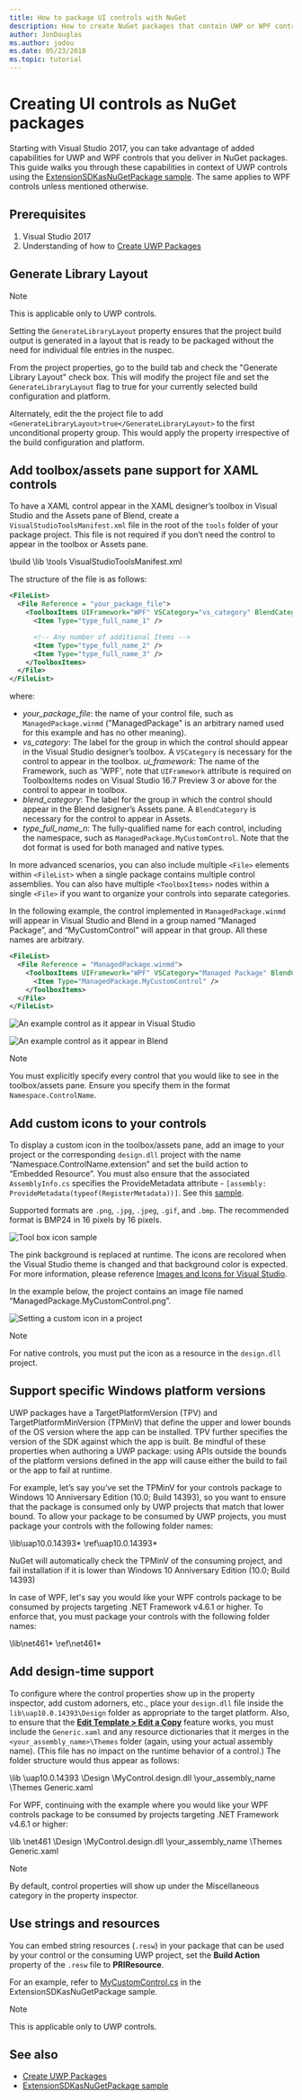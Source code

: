 ```yaml
---
title: How to package UI controls with NuGet
description: How to create NuGet packages that contain UWP or WPF controls, including the necessary metadata and supporting files for the Visual Studio and Blend designers.
author: JonDouglas
ms.author: jodou
ms.date: 05/23/2018
ms.topic: tutorial
---
```


# Creating UI controls as NuGet packages

Starting with Visual Studio 2017, you can take advantage of added capabilities for UWP and WPF controls that you deliver in NuGet packages. This guide walks you through these capabilities in context of UWP controls using the [ExtensionSDKasNuGetPackage sample](https://github.com/NuGet/Samples/tree/master/ExtensionSDKasNuGetPackage). The same applies to WPF controls unless mentioned otherwise.

## Prerequisites

1. Visual Studio 2017
1. Understanding of how to [Create UWP Packages](create-uwp-packages.md)

## Generate Library Layout

> [!Note]
> This is applicable only to UWP controls.

Setting the `GenerateLibraryLayout` property ensures that the project build output is generated in a layout that is ready to be packaged without the need for individual file entries in the nuspec.

From the project properties, go to the build tab and check the "Generate Library Layout" check box. This will modify the project file and set the `GenerateLibraryLayout` flag to true for your currently selected build configuration and platform.

Alternately, edit the the project file to add `<GenerateLibraryLayout>true</GenerateLibraryLayout>` to the first unconditional property group. This would apply the property irrespective of the build configuration and platform.

## Add toolbox/assets pane support for XAML controls

To have a XAML control appear in the XAML designer’s toolbox in Visual Studio and the Assets pane of Blend, create a `VisualStudioToolsManifest.xml` file in the root of the `tools` folder of your package project. This file is not required if you don’t need the control to appear in the toolbox or Assets pane.

\build
\lib
\tools
    VisualStudioToolsManifest.xml

The structure of the file is as follows:

```xml
<FileList>
  <File Reference = "your_package_file">
    <ToolboxItems UIFramework="WPF" VSCategory="vs_category" BlendCategory="blend_category">
      <Item Type="type_full_name_1" />

      <!-- Any number of additional Items -->
      <Item Type="type_full_name_2" />
      <Item Type="type_full_name_3" />
    </ToolboxItems>
  </File>
</FileList>
```

where:

- *your_package_file*: the name of your control file, such as `ManagedPackage.winmd` ("ManagedPackage" is an arbitrary named used for this example and has no other meaning).
- *vs_category*: The label for the group in which the control should appear in the Visual Studio designer’s toolbox. A `VSCategory` is necessary for the control to appear in the toolbox.
*ui_framework*: The name of the Framework, such as 'WPF', note that `UIFramework` attribute is required on ToolboxItems nodes on Visual Studio 16.7 Preview 3 or above for the control to appear in toolbox.
- *blend_category*: The label for the group in which the control should appear in the Blend designer’s Assets pane. A `BlendCategory` is necessary for the control to appear in Assets.
- *type_full_name_n*: The fully-qualified name for each control, including the namespace, such as `ManagedPackage.MyCustomControl`. Note that the dot format is used for both managed and native types.

In more advanced scenarios, you can also include multiple `<File>` elements within `<FileList>` when a single package contains multiple control assemblies. You can also have multiple `<ToolboxItems>` nodes within a single `<File>` if you want to organize your controls into separate categories.

In the following example, the control implemented in `ManagedPackage.winmd` will appear in Visual Studio and Blend in a group named “Managed Package”, and “MyCustomControl” will appear in that group. All these names are arbitrary.

```xml
<FileList>
  <File Reference = "ManagedPackage.winmd">
    <ToolboxItems UIFramework="WPF" VSCategory="Managed Package" BlendCategory="Managed Package">
      <Item Type="ManagedPackage.MyCustomControl" />
    </ToolboxItems>
  </File>
</FileList>
```

![An example control as it appear in Visual Studio](media/UWP-control-vs-toolbox.png)

![An example control as it appear in Blend](media/UWP-control-blend-assets.png)

> [!Note]
> You must explicitly specify every control that you would like to see in the toolbox/assets pane. Ensure you specify them in the format `Namespace.ControlName`.

## Add custom icons to your controls

To display a custom icon in the toolbox/assets pane, add an image to your project or the corresponding `design.dll` project with the name “Namespace.ControlName.extension” and set the build action to “Embedded Resource”. You must also ensure that the associated `AssemblyInfo.cs` specifies the ProvideMetadata attribute - `[assembly: ProvideMetadata(typeof(RegisterMetadata))]`. See this [sample](https://github.com/NuGet/Samples/blob/master/ExtensionSDKasNuGetPackage/NativePackage.Design/Properties/AssemblyInfo.cs#L20).

Supported formats are `.png`, `.jpg`, `.jpeg`, `.gif`, and `.bmp`. The recommended format is BMP24 in 16 pixels by 16 pixels.

![Tool box icon sample](https://raw.githubusercontent.com/NuGet/docs.microsoft.com-nuget/live/docs/guides/media/ColorPicker_16x16x24.bmp)

The pink background is replaced at runtime. The icons are recolored when the Visual Studio theme is changed and that background color is expected. For more information, please reference [Images and Icons for Visual Studio](/visualstudio/extensibility/ux-guidelines/images-and-icons-for-visual-studio).

In the example below, the project contains an image file named “ManagedPackage.MyCustomControl.png”.

![Setting a custom icon in a project](media/UWP-control-custom-icon.png)

> [!Note]
> For native controls, you must put the icon as a resource in the `design.dll` project.

## Support specific Windows platform versions

UWP packages have a TargetPlatformVersion (TPV) and TargetPlatformMinVersion (TPMinV) that define the upper and lower bounds of the OS version where the app can be installed. TPV further specifies the version of the SDK against which the app is built. Be mindful of these properties when authoring a UWP package: using APIs outside the bounds of the platform versions defined in the app will cause either the build to fail or the app to fail at runtime.

For example, let’s say you’ve set the TPMinV for your controls package to Windows 10 Anniversary Edition (10.0; Build 14393), so you want to ensure that the package is consumed only by UWP projects that match that lower bound. To allow your package to be consumed by UWP projects, you must package your controls with the following folder names:

\lib\uap10.0.14393\*
\ref\uap10.0.14393\*

NuGet will automatically check the TPMinV of the consuming project, and fail installation if it is lower than Windows 10 Anniversary Edition (10.0; Build 14393)

In case of WPF, let's say you would like your WPF controls package to be consumed by projects targeting .NET Framework v4.6.1 or higher. To enforce that, you must package your controls with the following folder names:

\lib\net461\*
\ref\net461\*

## Add design-time support

To configure where the control properties show up in the property inspector, add custom adorners, etc., place your `design.dll` file inside the `lib\uap10.0.14393\Design` folder as appropriate to the target platform. Also, to ensure that the **[Edit Template > Edit a Copy](/windows/uwp/controls-and-patterns/xaml-styles#modify-the-default-system-styles)** feature works, you must include the `Generic.xaml` and any resource dictionaries that it merges in the `<your_assembly_name>\Themes` folder (again, using your actual assembly name). (This file has no impact on the runtime behavior of a control.) The folder structure would thus appear as follows:

\lib
  \uap10.0.14393
    \Design
      \MyControl.design.dll
    \your_assembly_name
      \Themes
        Generic.xaml

For WPF, continuing with the example where you would like your WPF controls package to be consumed by projects targeting .NET Framework v4.6.1 or higher:

\lib
  \net461
    \Design
      \MyControl.design.dll
    \your_assembly_name
      \Themes
        Generic.xaml

> [!Note]
> By default, control properties will show up under the Miscellaneous category in the property inspector.

## Use strings and resources

You can embed string resources (`.resw`) in your package that can be used by your control or the consuming UWP project, set the **Build Action** property of the `.resw` file to **PRIResource**.

For an example, refer to [MyCustomControl.cs](https://github.com/NuGet/Samples/blob/master/ExtensionSDKasNuGetPackage/ManagedPackage/MyCustomControl.cs) in the ExtensionSDKasNuGetPackage sample.

> [!Note]
> This is applicable only to UWP controls.

## See also

- [Create UWP Packages](create-uwp-packages.md)
- [ExtensionSDKasNuGetPackage sample](https://github.com/NuGet/Samples/tree/master/ExtensionSDKasNuGetPackage)